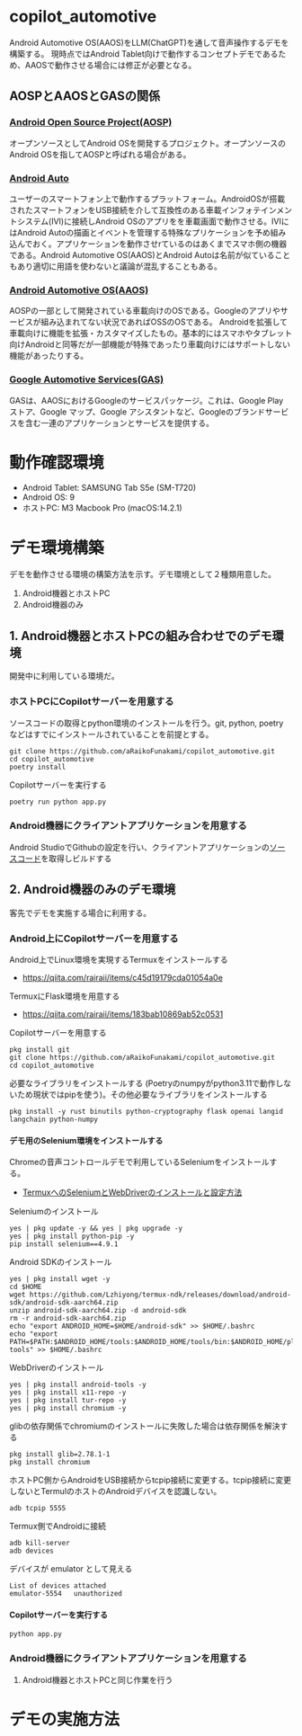 # copilot_automotive

Android Automotive OS(AAOS)をLLM(ChatGPT)を通して音声操作するデモを構築する。
現時点ではAndroid Tablet向けで動作するコンセプトデモであるため、AAOSで動作させる場合には修正が必要となる。

## AOSPとAAOSとGASの関係

### [Android Open Source Project(AOSP)](https://source.android.com/?hl=ja)
オープンソースとしてAndroid OSを開発するプロジェクト。オープンソースのAndroid OSを指してAOSPと呼ばれる場合がある。

### [Android Auto](https://developer.android.com/cars?hl=ja)
ユーザーのスマートフォン上で動作するプラットフォーム。AndroidOSが搭載されたスマートフォンをUSB接続を介して互換性のある車載インフォテインメントシステム(IVI)に接続しAndroid OSのアプリをを車載画面で動作させる。IVIにはAndroid Autoの描画とイベントを管理する特殊なプリケーションを予め組み込んでおく。アプリケーションを動作させrているのはあくまでスマホ側の機器である。Android Automotive OS(AAOS)とAndroid Autoは名前が似ていることもあり適切に用語を使わないと議論が混乱することもある。

### [Android Automotive OS(AAOS)](https://source.android.com/docs/devices/automotive/start/what_automotive?hl=ja)
AOSPの一部として開発されている車載向けのOSである。Googleのアプリやサービスが組み込まれてない状況であればOSSのOSである。
Androidを拡張して車載向けに機能を拡張・カスタマイズしたもの。基本的にはスマホやタブレット向けAndroidと同等だが一部機能が特殊であったり車載向けにはサポートしない機能があったりする。

### [Google Automotive Services(GAS)](https://source.android.com/docs/devices/automotive/start/what_automotive?hl=ja#google-automotive-services-gas)
GASは、AAOSにおけるGoogleのサービスパッケージ。これは、Google Play ストア、Google マップ、Google アシスタントなど、Googleのブランドサービスを含む一連のアプリケーションとサービスを提供する。

# 動作確認環境
- Android Tablet: SAMSUNG Tab S5e (SM-T720)
- Android OS: 9
- ホストPC: M3 Macbook Pro (macOS:14.2.1)

# デモ環境構築 

デモを動作させる環境の構築方法を示す。デモ環境として２種類用意した。
1. Android機器とホストPC
2. Android機器のみ

## 1. Android機器とホストPCの組み合わせでのデモ環境

開発中に利用している環境だ。

### ホストPCにCopilotサーバーを用意する

ソースコードの取得とpython環境のインストールを行う。git, python, poetry などはすでにインストールされていることを前提とする。
```terminal
git clone https://github.com/aRaikoFunakami/copilot_automotive.git
cd copilot_automotive
poetry install
```

Copilotサーバーを実行する
```terminal
poetry run python app.py
```

### Android機器にクライアントアプリケーションを用意する

Android StudioでGithubの設定を行い、クライアントアプリケーションの[ソースコード](https://github.com/aRaikoFunakami/MyServiceApp.git)を取得しビルドする


## 2. Android機器のみのデモ環境

客先でデモを実施する場合に利用する。

### Android上にCopilotサーバーを用意する

Android上でLinux環境を実現するTermuxをインストールする
- https://qiita.com/rairaii/items/c45d19179cda01054a0e

TermuxにFlask環境を用意する
- https://qiita.com/rairaii/items/183bab10869ab52c0531

Copilotサーバーを用意する

```terminal:Termuxで実行する
pkg install git
git clone https://github.com/aRaikoFunakami/copilot_automotive.git
cd copilot_automotive
```

必要なライブラリをインストールする (Poetryのnumpyがpython3.11で動作しないため現状ではpipを使う)。その他必要なライブラリをインストールする
```terminal:Termuxで実行する
pkg install -y rust binutils python-cryptography flask openai langid langchain python-numpy
```

#### デモ用のSelenium環境をインストールする
Chromeの音声コントロールデモで利用しているSeleniumをインストールする。
- [TermuxへのSeleniumとWebDriverのインストールと設定方法](https://github.com/luanon404/Selenium-On-Termux-Android)

Seleniumのインストール

```terminal:Termuxで実行する
yes | pkg update -y && yes | pkg upgrade -y
yes | pkg install python-pip -y
pip install selenium==4.9.1
```
Android SDKのインストール

```terminal:Termuxで実行する
yes | pkg install wget -y
cd $HOME
wget https://github.com/Lzhiyong/termux-ndk/releases/download/android-sdk/android-sdk-aarch64.zip
unzip android-sdk-aarch64.zip -d android-sdk
rm -r android-sdk-aarch64.zip
echo "export ANDROID_HOME=$HOME/android-sdk" >> $HOME/.bashrc
echo "export PATH=$PATH:$ANDROID_HOME/tools:$ANDROID_HOME/tools/bin:$ANDROID_HOME/platform-tools" >> $HOME/.bashrc
```

WebDriverのインストール
```terminal:Termuxで実行する
yes | pkg install android-tools -y
yes | pkg install x11-repo -y
yes | pkg install tur-repo -y
yes | pkg install chromium -y
```

glibの依存関係でchromiumのインストールに失敗した場合は依存関係を解決する
```terminal:Termuxで実行する
pkg install glib=2.78.1-1
pkg install chromium
```

ホストPC側からAndroidをUSB接続からtcpip接続に変更する。tcpip接続に変更しないとTermulのホストのAndroidデバイスを認識しない。
```terminal: ホストPC
adb tcpip 5555
```

Termux側でAndroidに接続
```terminal: Termuxで実行
adb kill-server
adb devices
```

デバイスが emulator として見える
```terminal
List of devices attached
emulator-5554	unauthorized
```

#### Copilotサーバーを実行する
```terminal:Termuxで実行する
python app.py
```

### Android機器にクライアントアプリケーションを用意する

1. Android機器とホストPCと同じ作業を行う


# デモの実施方法


